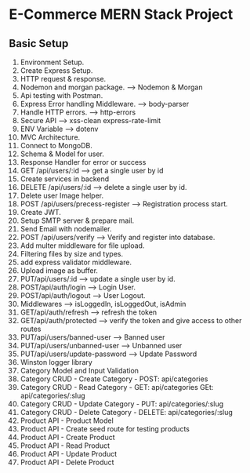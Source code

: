 # E-Commerce MERN Stack Project

## Basic Setup

1.  Environment Setup.
2.  Create Express Setup.
3.  HTTP request & response.
4.  Nodemon and morgan package. --> Nodemon & Morgan
5.  Api testing with Postman.
6.  Express Error handling Middleware. --> body-parser
7.  Handle HTTP errors. --> http-errors
8.  Secure API --> xss-clean express-rate-limit
9.  ENV Variable --> dotenv
10. MVC Architecture.
11. Connect to MongoDB.
12. Schema & Model for user.
13. Response Handler for error or success
14. GET /api/users/:id --> get a single user by id
15. Create services in backend
16. DELETE /api/users/:id --> delete a single user by id.
17. Delete user Image helper.
18. POST /api/users/precess-register --> Registration process start.
19. Create JWT.
20. Setup SMTP server & prepare mail.
21. Send Email with nodemailer.
22. POST /api/users/verify --> Verify and register into database.
23. Add multer middleware for file upload.
24. Filtering files by size and types.
25. add express validator middleware.
26. Upload image as buffer.
27. PUT/api/users/:id --> update a single user by id.
28. POST/api/auth/login --> Login User.
29. POST/api/auth/logout --> User Logout.
30. Middlewares --> isLoggedIn, isLoggedOut, isAdmin
31. GET/api/auth/refresh --> refresh the token
32. GET/api/auth/protected --> verify the token and give access to other routes
33. PUT/api/users/banned-user --> Banned user
34. PUT/api/users/unbanned-user --> Unbanned user
35. PUT/api/users/update-password --> Update Password
36. Winston logger library
37. Category Model and Input Validation
38. Category CRUD - Create Category - POST: api/categories
39. Category CRUD - Read Category -
    GET: api/categories
    GEt: api/categories/:slug
40. Category CRUD - Update Category - PUT: api/categories/:slug
41. Category CRUD - Delete Category - DELETE: api/categories/:slug
42. Product API - Product Model
43. Product API - Create seed route for testing products
44. Product API - Create Product
45. Product API - Read Product
46. Product API - Update Product
47. Product API - Delete Product
